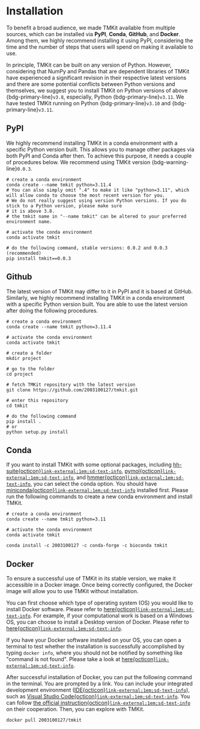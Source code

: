 # Installation

To benefit a broad audience, we made TMKit available from multiple sources, which can be installed via **PyPI**, **Conda**, **GitHub**, and **Docker**. Among them, we highly recommend installing it using PyPI, considering the time and the number of steps that users will spend on making it available to use.

In principle, TMKit can be built on any version of Python. However, considering that NumPy and Pandas that are dependent libraries of TMKit have experienced a significant revision in their respective latest versions and there are some potential conflicts between Python versions and themselves, we suggest you to install TMKit on Python versions of above {bdg-primary-line}`v3.8`, especially, Python {bdg-primary-line}`v3.11`. We have tested TMKit running on Python {bdg-primary-line}`v3.10` and {bdg-primary-line}`v3.11`.



## PyPI

We highly recommend installing TMKit in a conda environment with a specific Python version built. This allows you to manage other packages via both PyPI and Conda after then. To achieve this purpose, it needs a couple of procedures below. We recommend using TMKit version {bdg-warning-line}`0.0.3`.

```{code} python
# create a conda environment
conda create --name tmkit python=3.11.4
# You can also simply omit ".4" to make it like "python=3.11", which will allow conda to choose the most recent version for you.
# We do not really suggest using version Python versions. If you do stick to a Python version, please make sure
# it is above 3.8.
# the tmkit name in "--name tmkit" can be altered to your preferred environment name.

# activate the conda environment
conda activate tmkit

# do the following command, stable versions: 0.0.2 and 0.0.3 (recommended)
pip install tmkit==0.0.3
```



## Github
The latest version of TMKit may differ to it in PyPI and it is based at GitHub. Similarly, we highly recommend installing TMKit in a conda environment with a specific Python version built. You are able to use the latest version after doing the following procedures.

```{code} python
# create a conda environment
conda create --name tmkit python=3.11.4

# activate the conda environment
conda activate tmkit

# create a folder
mkdir project

# go to the folder
cd project

# fetch TMKit repository with the latest version
git clone https://github.com/2003100127/tmkit.git

# enter this repository
cd tmkit

# do the following command
pip install .
# or
python setup.py install
```



## Conda
If you want to install TMKit with some optional packages, including [hh-suite{octicon}`link-external;1em;sd-text-info`](https://anaconda.org/bioconda/hhsuite), [pymol{octicon}`link-external;1em;sd-text-info`](https://anaconda.org/conda-forge/pymol-open-source), and [hmmer{octicon}`link-external;1em;sd-text-info`](https://anaconda.org/bioconda/hmmer), you can select the conda option. You should have [miniconda{octicon}`link-external;1em;sd-text-info`](https://www.anaconda.com/docs/getting-started/miniconda/install) installed first. Please run the following commands to create a new conda environment and install TMKit.

```{code} python
# create a conda environment
conda create --name tmkit python=3.11

# activate the conda environment
conda activate tmkit

conda install -c 2003100127 -c conda-forge -c bioconda tmkit
```



## Docker
To ensure a successful use of TMKit in its stable version, we make it accessible in a Docker image. Once being correctly configured, the Docker image will allow you to use TMKit without installation.

You can first choose which type of operating system (OS) you would like to install Docker software. Please refer to [here{octicon}`link-external;1em;sd-text-info`](https://docs.docker.com/engine/install). For example, if your computational work is based on a Windows OS, you can choose to install a Desktop version of Docker. Please refer to [here{octicon}`link-external;1em;sd-text-info`](https://docs.docker.com/desktop/install/windows-install).

If you have your Docker software installed on your OS, you can open a terminal to test whether the installation is successfully accomplished by typing `docker info`, where you should not be notified by something like "command is not found". Please take a look at [here{octicon}`link-external;1em;sd-text-info`](https://stackoverflow.com/questions/57108228/how-to-check-if-docker-is-running-on-windows).

After successful installation of Docker, you can put the following command in the terminal. You are prompted by a link. You can include your integrated development environment ([IDE{octicon}`link-external;1em;sd-text-info`](https://en.wikipedia.org/wiki/Integrated_development_environment)), such as [Visual Studio Code{octicon}`link-external;1em;sd-text-info`](https://code.visualstudio.com/). You can follow [the official instruction{octicon}`link-external;1em;sd-text-info`](https://learn.microsoft.com/en-us/visualstudio/docker/tutorials/docker-tutorial) on their cooperation. Then, you can explore with TMKit.

```{code} python
docker pull 2003100127/tmkit
```
